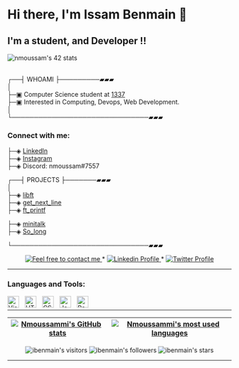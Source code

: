 # Hi there, I'm <b> Issam Benmain </b>👋 
## I'm a student, and Developer !!

<!-- - 🌱 I’m currently learning everything 
- 🥅 2022 Goals: Learn more about web3 
<br> -->

![nmoussam's 42 stats](https://badge.mediaplus.ma/greenbinary/ibenmain)

<br>
┌──┤ WHOAMI ├─────────▰▰▰<br>
│ <br>
├─▣ Computer Science student at  <a href="https://www.1337.ma">1337</a><br>
├─▣ Interested in Computing, Devops, Web Development. <br>
│<br>
└───────────────────────────────▰▰▰



### Connect with me:

├─◈ <a href="https://www.linkedin.com/issambenmaina">LinkedIn</a><br>
├─◈ <a href="https://www.instagram.com/nouhaila.moussammi">Instagram</a><br>
├─◈ Discord: nmoussam#7557

┌──┤ PROJECTS ├───────▰▰▰<br>
│<br>
├─◈ <a href="https://github.com/ibenmain/libft">libft</a><br>
├─◈ <a href="https://github.com/ibenmain/get_next_line">get_next_line</a><br>
├─◈ <a href="https://github.com/ibenmain/ft_printf">ft_printf</a><br>
<!-- ├─◈ <a href="https://github.com/achrafelkhnissi/1337/tree/master/42curses/Born2beRoot">Born2beRoot</a> -->
├─◈ <a href="https://github.com/ibenmain/minitalk">minitalk</a><br>
├─◈ <a href="https://github.com/ibenmain/so_long">So_long</a><br>
<!-- ├─◈ <a href="https://github.com/achrafelkhnissi/1337/tree/master/42curses/so_long">so_long</a> -->
└───────────────────────────────▰▰▰
<br>

  <p align="center">
	<a href="mailto:ibenmain@gmail.com">
		<img alt="Feel free to contact me" src="https://img.shields.io/badge/-Ask_me_anything-blue?style=flat&logo=Gmail&logoColor=white&link=mailto:ibenmain@gmail.com" />
	</a>
	<span> * </span>
	<a href="https://www.linkedin.com/in/nouhaila-moussammi/">
		<img alt="Linkedin Profile" src="https://img.shields.io/badge/-Linkedin_Profile-0072b1?style=flat&logo=Linkedin&logoColor=white&link=https://www.linkedin.com/in/nouhaila-moussammi/" />
	</a>
	<span> * </span>
<!--   	<a href="https://https://discord.com/users/nmoussam#7557">
		<img alt="Twitter Profile" src="https://img.shields.io/badge/-Linkedin_Profile-0072b1?style=flat&logo=Discord&logoColor=white&link=https://https://discord.com/users/nmoussam#7557" />
	</a> -->
	<a href="https://https://www.discord.com/users/nmoussam#7557">
		<img alt="Twitter Profile" src="https://badgen.net/badge/icon/discord?icon=discord&label" />
	</a>
</p>

--------------
### Languages and Tools:



<img align="left" alt="Visual Studio Code" width="26px" src="https://cdn.jsdelivr.net/gh/devicons/devicon/icons/vscode/vscode-original.svg" style="padding-right:10px;" />
<img align="left" alt="HTML5" width="26px" src="https://cdn.jsdelivr.net/gh/devicons/devicon/icons/html5/html5-original.svg" style="padding-right:10px;" />
<img align="left" alt="CSS3" width="26px" src="https://cdn.jsdelivr.net/gh/devicons/devicon/icons/css3/css3-original.svg" style="padding-right:10px;" />
<img align="left" alt="JavaScript" width="26px" src="https://cdn.jsdelivr.net/gh/devicons/devicon/icons/javascript/javascript-original.svg" style="padding-right:10px;" />
<img align="left" alt="React" width="26px" src="https://cdn.jsdelivr.net/gh/devicons/devicon/icons/react/react-original.svg" style="padding-right:10px;" />




<br/>

---------------
| [![Nmoussammi's GitHub stats](https://github-readme-stats.vercel.app/api?username=ibenmain&count_private=true&show_icons=true&hide=issues&hide_border=true&theme=jolly)](https://github.com/ibenmain?tab=repositories) | [![Nmoussammi's most used languages](https://github-readme-stats.vercel.app/api/top-langs/?username=ibenmain&layout=compact&hide_border=true&theme=jolly)](https://github.com/ibenmain?tab=repositories) |
|:-:|:-:|

<p align="center">
	<img alt="ibenmain's visitors" src="https://komarev.com/ghpvc/?username=ibenmain&color=8c36db&style=flat&label=visitors" />
	<img alt="ibenmain's followers" src="https://img.shields.io/github/followers/ibenmain?color=blueviolet" />
	<img alt="ibenmain's stars" src="https://img.shields.io/github/stars/ibenmain?color=blueviolet" />
</p>

---------------
